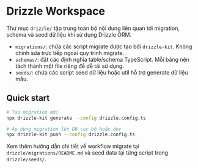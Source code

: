 # Drizzle Workspace

Thư mục `drizzle/` tập trung toàn bộ nội dung liên quan tới migration, schema và seed dữ liệu khi sử dụng Drizzle ORM.

- `migrations/`: chứa các script migrate được tạo bởi `drizzle-kit`. Không chỉnh sửa trực tiếp ngoài quy trình migrate.
- `schemas/`: đặt các định nghĩa table/schema TypeScript. Mỗi bảng nên tách thành một file riêng để dễ tái sử dụng.
- `seeds/`: chứa các script seed dữ liệu hoặc util hỗ trợ generate dữ liệu mẫu.

## Quick start

```bash
# Tạo migration mới
npx drizzle-kit generate --config drizzle.config.ts

# Áp dụng migration lên DB cục bộ hoặc dev
npx drizzle-kit push --config drizzle.config.ts
```

Xem thêm hướng dẫn chi tiết về workflow migrate tại `drizzle/migrations/README.md` và seed data tại từng script trong `drizzle/seeds/`.
